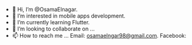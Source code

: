 - 👋 Hi, I’m @OsamaElnagar.
- 👀 I’m interested in mobile apps development.
- 🌱 I’m currently learning Flutter.
- 💞️ I’m looking to collaborate on ...
- 📫 How to reach me ...
Email: osamaelngar98@gmail.com.
Facebook:

<!---
OsamaElnagar/OsamaElnagar is a ✨ special ✨ repository because its `README.md` (this file) appears on your GitHub profile.
You can click the Preview link to take a look at your changes.
--->
